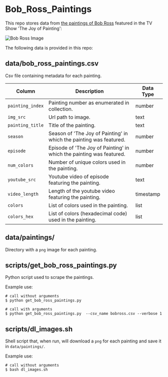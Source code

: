 # Bob_Ross_Paintings

This repo stores data from [the paintings of Bob Ross](https://www.twoinchbrush.com/all-paintings) featured in the TV Show 'The Joy of Painting':

![Bob Ross Image](https://encrypted-tbn0.gstatic.com/images?q=tbn:ANd9GcS117A8XFP17_8SGyMZ_k8ne_nS1Ls0nqXagUc_F2lgbxilRYZqQQ&s)

 
The following data is provided in this repo:

## data/bob_ross_paintings.csv

Csv file containing metadata for each painting.

| Column | Description | Data Type |
|---|---|---|
| `painting_index` | Painting number as enumerated in collection. | number |
| `img_src` | Url path to image. | text |
| `painting_title` |  Title of the painting. | text |
| `season` | Season of 'The Joy of Painting' in which the painting was featured. | number |
| `episode` | Episode of 'The Joy of Painting' in which the painting was featured. | number |
| `num_colors` | Number of unique colors used in the painting. | number |
| `youtube_src` | Youtube video of episode featuring the painting. | text |
| `video_length`| Length of the youtube video featuring the painting. |timestamp|
| `colors` | List of colors used in the painting. | list |
| `colors_hex` | List of colors (hexadecimal code) used in the painting. | list |


## data/paintings/

Directory with a `png` image for each painting.


## scripts/get_bob_ross_paintings.py

Python script used to scrape the paintings.

Example use:

```
# call without arguments
$ python get_bob_ross_paintings.py

# call with arguments
$ python get_bob_ross_paintings.py  --csv_name bobross.csv --verbose 1
```


## scripts/dl_images.sh

Shell script that, when run, will download a `png` for each painting and save it in `data/paintings/`.

Example use:

```
# call without arguments
$ bash dl_images.sh
```
